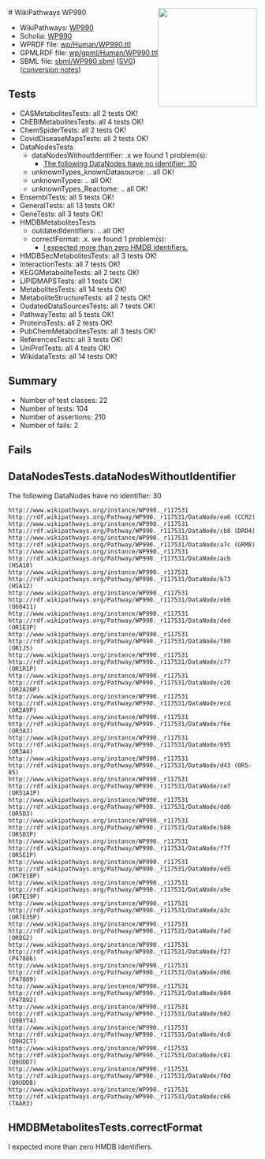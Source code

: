 <img style="float: right; width: 200px" src="../logo.png" />
# WikiPathways WP990

* WikiPathways: [WP990](https://identifiers.org/wikipathways:WP990)
* Scholia: [WP990](https://scholia.toolforge.org/wikipathways/WP990)
* WPRDF file: [wp/Human/WP990.ttl](../wp/Human/WP990.ttl)
* GPMLRDF file: [wp/gpml/Human/WP990.ttl](../wp/gpml/Human/WP990.ttl)
* SBML file: [sbml/WP990.sbml](../sbml/WP990.sbml) ([SVG](../sbml/WP990.svg)) ([conversion notes](../sbml/WP990.txt))

## Tests
* CASMetabolitesTests: all 2 tests OK!
* ChEBIMetabolitesTests: all 4 tests OK!
* ChemSpiderTests: all 2 tests OK!
* CovidDiseaseMapsTests: all 2 tests OK!
* DataNodesTests
    * dataNodesWithoutIdentifier: .x we found 1 problem(s):
        * [The following DataNodes have no identifier: 30](#8792c4ce)
    * unknownTypes_knownDatasource: .. all OK!
    * unknownTypes: .. all OK!
    * unknownTypes_Reactome: .. all OK!
* EnsemblTests: all 5 tests OK!
* GeneralTests: all 13 tests OK!
* GeneTests: all 3 tests OK!
* HMDBMetabolitesTests
    * outdatedIdentifiers: .. all OK!
    * correctFormat: .x. we found 1 problem(s):
        * [I expected more than zero HMDB identifiers.](#ad154c1e)
* HMDBSecMetabolitesTests: all 3 tests OK!
* InteractionTests: all 7 tests OK!
* KEGGMetaboliteTests: all 2 tests OK!
* LIPIDMAPSTests: all 1 tests OK!
* MetabolitesTests: all 14 tests OK!
* MetaboliteStructureTests: all 2 tests OK!
* OudatedDataSourcesTests: all 7 tests OK!
* PathwayTests: all 5 tests OK!
* ProteinsTests: all 2 tests OK!
* PubChemMetabolitesTests: all 3 tests OK!
* ReferencesTests: all 3 tests OK!
* UniProtTests: all 4 tests OK!
* WikidataTests: all 14 tests OK!


## Summary

* Number of test classes: 22
* Number of tests: 104
* Number of assertions: 210
* Number of fails: 2

## Fails

<a name="8792c4ce" />

## DataNodesTests.dataNodesWithoutIdentifier

The following DataNodes have no identifier: 30
```
http://www.wikipathways.org/instance/WP990._r117531 http://rdf.wikipathways.org/Pathway/WP990._r117531/DataNode/ea6 (CCR2)
http://www.wikipathways.org/instance/WP990._r117531 http://rdf.wikipathways.org/Pathway/WP990._r117531/DataNode/cb8 (DRD4)
http://www.wikipathways.org/instance/WP990._r117531 http://rdf.wikipathways.org/Pathway/WP990._r117531/DataNode/a7c (GRM8)
http://www.wikipathways.org/instance/WP990._r117531 http://rdf.wikipathways.org/Pathway/WP990._r117531/DataNode/acb (HSA10)
http://www.wikipathways.org/instance/WP990._r117531 http://rdf.wikipathways.org/Pathway/WP990._r117531/DataNode/b73 (HSA12)
http://www.wikipathways.org/instance/WP990._r117531 http://rdf.wikipathways.org/Pathway/WP990._r117531/DataNode/eb6 (O60411)
http://www.wikipathways.org/instance/WP990._r117531 http://rdf.wikipathways.org/Pathway/WP990._r117531/DataNode/ded (OR1E3P)
http://www.wikipathways.org/instance/WP990._r117531 http://rdf.wikipathways.org/Pathway/WP990._r117531/DataNode/f80 (OR1J5)
http://www.wikipathways.org/instance/WP990._r117531 http://rdf.wikipathways.org/Pathway/WP990._r117531/DataNode/c77 (OR1R1P)
http://www.wikipathways.org/instance/WP990._r117531 http://rdf.wikipathways.org/Pathway/WP990._r117531/DataNode/c20 (OR2A20P)
http://www.wikipathways.org/instance/WP990._r117531 http://rdf.wikipathways.org/Pathway/WP990._r117531/DataNode/ecd (OR2A9P)
http://www.wikipathways.org/instance/WP990._r117531 http://rdf.wikipathways.org/Pathway/WP990._r117531/DataNode/f6e (OR3A3)
http://www.wikipathways.org/instance/WP990._r117531 http://rdf.wikipathways.org/Pathway/WP990._r117531/DataNode/b95 (OR3A4)
http://www.wikipathways.org/instance/WP990._r117531 http://rdf.wikipathways.org/Pathway/WP990._r117531/DataNode/d43 (OR5-85)
http://www.wikipathways.org/instance/WP990._r117531 http://rdf.wikipathways.org/Pathway/WP990._r117531/DataNode/ce7 (OR51A1P)
http://www.wikipathways.org/instance/WP990._r117531 http://rdf.wikipathways.org/Pathway/WP990._r117531/DataNode/dd6 (OR5D3)
http://www.wikipathways.org/instance/WP990._r117531 http://rdf.wikipathways.org/Pathway/WP990._r117531/DataNode/b88 (OR5D3P)
http://www.wikipathways.org/instance/WP990._r117531 http://rdf.wikipathways.org/Pathway/WP990._r117531/DataNode/f7f (OR5E1P)
http://www.wikipathways.org/instance/WP990._r117531 http://rdf.wikipathways.org/Pathway/WP990._r117531/DataNode/ed5 (OR7E18P)
http://www.wikipathways.org/instance/WP990._r117531 http://rdf.wikipathways.org/Pathway/WP990._r117531/DataNode/a9e (OR7E19P)
http://www.wikipathways.org/instance/WP990._r117531 http://rdf.wikipathways.org/Pathway/WP990._r117531/DataNode/a3c (OR7E35P)
http://www.wikipathways.org/instance/WP990._r117531 http://rdf.wikipathways.org/Pathway/WP990._r117531/DataNode/fad (OR8G2)
http://www.wikipathways.org/instance/WP990._r117531 http://rdf.wikipathways.org/Pathway/WP990._r117531/DataNode/f27 (P47886)
http://www.wikipathways.org/instance/WP990._r117531 http://rdf.wikipathways.org/Pathway/WP990._r117531/DataNode/d66 (P47889)
http://www.wikipathways.org/instance/WP990._r117531 http://rdf.wikipathways.org/Pathway/WP990._r117531/DataNode/b84 (P47892)
http://www.wikipathways.org/instance/WP990._r117531 http://rdf.wikipathways.org/Pathway/WP990._r117531/DataNode/b02 (Q9BYT4)
http://www.wikipathways.org/instance/WP990._r117531 http://rdf.wikipathways.org/Pathway/WP990._r117531/DataNode/dc8 (Q9H2C7)
http://www.wikipathways.org/instance/WP990._r117531 http://rdf.wikipathways.org/Pathway/WP990._r117531/DataNode/c81 (Q9UDD7)
http://www.wikipathways.org/instance/WP990._r117531 http://rdf.wikipathways.org/Pathway/WP990._r117531/DataNode/f0d (Q9UDD8)
http://www.wikipathways.org/instance/WP990._r117531 http://rdf.wikipathways.org/Pathway/WP990._r117531/DataNode/c66 (TAAR3)
```

<a name="ad154c1e" />

## HMDBMetabolitesTests.correctFormat

I expected more than zero HMDB identifiers.
